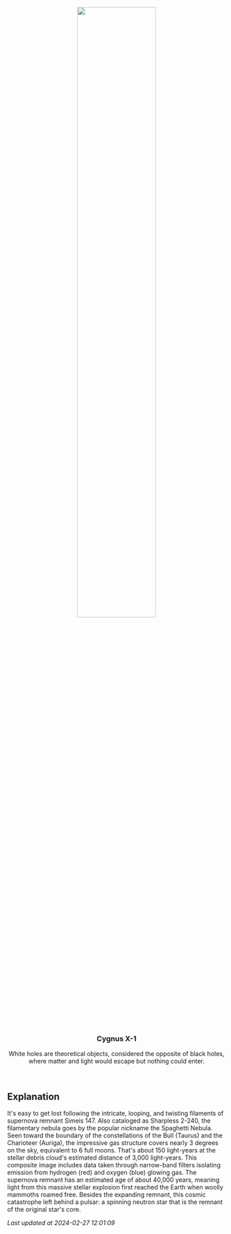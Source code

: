 <p align='center'>
    <img src='https://apod.nasa.gov/apod/image/2402/Simeis147_Vetter_960.jpg' width='60%' />
    <h3 align="center">Cygnus X-1</h3>
    <p align="center">White holes are theoretical objects, considered the opposite of black holes, where matter and light would escape but nothing could enter.</p>
</p>
<br/>

Explanation
--
It's easy to get lost following the intricate, looping, and twisting filaments of supernova remnant Simeis 147.  Also cataloged as Sharpless 2-240, the filamentary nebula goes by the popular nickname the Spaghetti Nebula.  Seen toward the boundary of the constellations of the Bull (Taurus) and the Charioteer (Auriga), the impressive gas structure covers nearly 3 degrees on the sky, equivalent to 6 full moons. That's about 150 light-years at the stellar debris cloud's estimated distance of 3,000 light-years.  This composite image includes data taken through narrow-band filters isolating emission from hydrogen (red) and oxygen (blue) glowing gas. The supernova remnant has an estimated age of about 40,000 years, meaning light from this massive stellar explosion first reached the Earth when woolly mammoths roamed free.  Besides the expanding remnant, this cosmic catastrophe left behind a pulsar: a spinning neutron star that is the remnant of the original star's core.


*Last updated at 2024-02-27 12:01:09*
